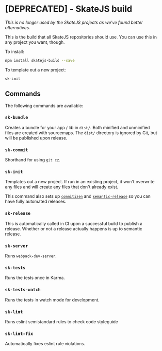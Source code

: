 [DEPRECATED] - SkateJS build
============================

_This is no longer used by the SkateJS projects as we've found better alternatives._

This is the build that all SkateJS repositories should use. You can use this in any project you want, though.

To install:

```sh
npm install skatejs-build --save
```

To template out a new project:

```js
sk-init
```

## Commands

The following commands are available:

### `sk-bundle`

Creates a bundle for your app / lib in `dist/`. Both minified and unminified files are created with sourcemaps. The `dist/` directory is ignored by Git, but will be published upon release.

### `sk-commit`

Shorthand for using `git cz`.

### `sk-init`

Templates out a new project. If run in an existing project, it won't overwrite any files and will create any files that don't already exist.

This command also sets up [`commitizen`](https://github.com/commitizen/cz-cli) and [`semantic-release`](https://github.com/semantic-release/semantic-release) so you can have fully automated releases.

### `sk-release`

This is automatically called in CI upon a successful build to publish a release. Whether or not a release actually happens is up to semantic release.

### `sk-server`

Runs `webpack-dev-server`.

### `sk-tests`

Runs the tests once in Karma.

### `sk-tests-watch`

Runs the tests in watch mode for development.

### `sk-lint`

Runs eslint semistandard rules to check code styleguide

### `sk-lint-fix`

Automatically fixes eslint rule violations.

